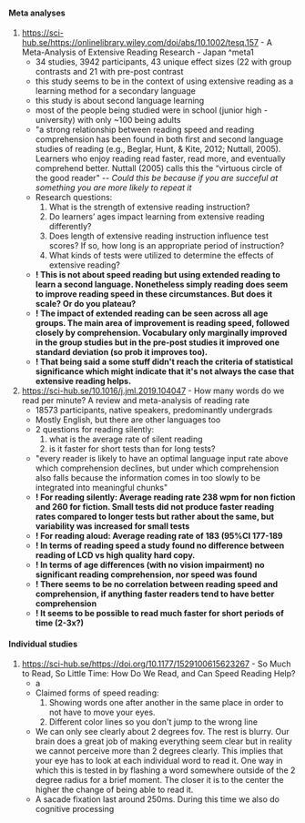 #### Meta analyses

1. https://sci-hub.se/https://onlinelibrary.wiley.com/doi/abs/10.1002/tesq.157 - A Meta-Analysis of Extensive Reading Research - Japan ^meta1
	- 34 studies, 3942 participants, 43 unique effect sizes (22 with group contrasts and 21 with pre-post contrast
	- this study seems to be in the context of using extensive reading as a learning method for a secondary language
	- this study is about second language learning
	- most of the people being studied were in school (junior high - university) with only ~100 being adults
	- "a strong relationship between reading speed and reading comprehension has been found in both first and second language studies of reading (e.g., Beglar, Hunt, & Kite, 2012; Nuttall, 2005). Learners who enjoy reading read faster, read more, and eventually comprehend better. Nuttall (2005) calls this the “virtuous circle of the good reader" -- *Could this be because if you are succeful at something you are more likely to repeat it*
	- Research questions:
		1. What is the strength of extensive reading instruction? 
		2. Do learners’ ages impact learning from extensive reading differently? 
		3. Does length of extensive reading instruction influence test scores? If so, how long is an appropriate period of instruction? 
		4. What kinds of tests were utilized to determine the effects of extensive reading?
	- **! This is not about speed reading but using extended reading to learn a second language. Nonetheless simply reading does seem to improve reading speed in these circumstances. But does it scale? Or do you plateau?**
	- **! The impact of extended reading can be seen across all age groups. The main area of improvement is reading speed, followed closely by comprehension. Vocabulary only marginally improved in the group studies but in the pre-post studies it improved one standard deviation (so prob it improves too).**
	- **! That being said a some stuff didn't reach the criteria of statistical significance which might indicate that it's not always the case that extensive reading helps.**
2. https://sci-hub.se/10.1016/j.jml.2019.104047 - How many words do we read per minute? A review and meta-analysis of reading rate
	- 18573 participants, native speakers, predominantly undergrads
	- Mostly English, but there are other languages too
	- 2 questions for reading silently:
		1. what is the average rate of silent reading
		2. is it faster for short tests than for long tests?
	- "every reader is likely to have an optimal language input rate above which comprehension declines, but under which comprehension also falls because the information comes in too slowly to be integrated into meaningful chunks"
	- **! For reading silently: Average reading rate 238 wpm for non fiction and 260 for fiction. Small tests did not produce faster reading rates compared to longer tests but rather about the same, but variability was increased for small tests**
	- **! For reading aloud: Average reading rate of 183 (95%CI 177-189**
	- **! In terms of reading speed a study found no difference between reading of LCD vs high quality hard copy.**
	- **! In terms of age differences (with no vision impairment) no significant reading comprehension, nor speed was found**
	- **! There seems to be no correlation between reading speed and comprehension, if anything faster readers tend to have better comprehension**
	- **! It seems to be possible to read much faster for short periods of time (2-3x?)**


#### Individual studies
1. https://sci-hub.se/https://doi.org/10.1177/1529100615623267 - So Much to Read, So Little Time: How Do We Read, and Can Speed Reading Help?
	- a
	- Claimed forms of speed reading:
		1. Showing words one after another in the same place in order to not have to move your eyes.
		2. Different color lines so you don't jump to the wrong line
	- We can only see clearly about 2 degrees fov. The rest is blurry. Our brain does a great job of making everything seem clear but in reality we cannot perceive more than 2 degrees clearly. This implies that your eye has to look at each individual word to read it. One way in which this is tested in by flashing a word somewhere outside of the 2 degree radius for a brief moment. The closer it is to the center the higher the change of being able to read it.
	- A sacade fixation last around 250ms. During this time we also do cognitive processing